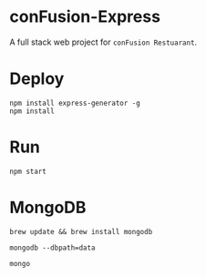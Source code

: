 # conFusion-Express
A full stack web project for `conFusion Restuarant`.

# Deploy 
```
npm install express-generator -g
npm install
```

# Run
```
npm start
```

# MongoDB
```
brew update && brew install mongodb

mongodb --dbpath=data

mongo
```
